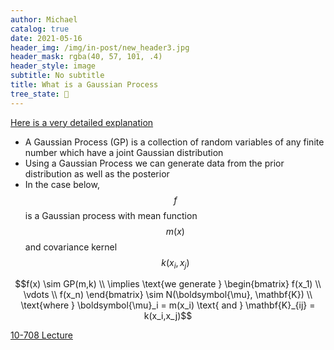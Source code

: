 ```yaml
---
author: Michael
catalog: true
date: 2021-05-16
header_img: /img/in-post/new_header3.jpg
header_mask: rgba(40, 57, 101, .4)
header_style: image
subtitle: No subtitle
title: What is a Gaussian Process
tree_state: 🌱
---
```


[Here is a very detailed explanation](https://towardsdatascience.com/understanding-gaussian-process-the-socratic-way-ba02369d804)

- A Gaussian Process (GP) is a collection of random variables of any finite number which have a joint Gaussian distribution
- Using a Gaussian Process we can generate data from the prior distribution as well as the posterior
- In the case below, $$f$$ is a Gaussian process with mean function $$m(x)$$ and covariance kernel $$k(x_i,x_j)$$

$$f(x) \sim GP(m,k) \\ \implies \text{we generate } \begin{bmatrix} f(x_1) \\  \vdots \\ f(x_n) \end{bmatrix} \sim N(\boldsymbol{\mu}, \mathbf{K}) \\ \text{where } \boldsymbol{\mu}_i = m(x_i) \text{ and } \mathbf{K}_{ij} = k(x_i,x_j)$$

[10-708 Lecture](../search_pics/lecture21-GP-compressed.pdf)